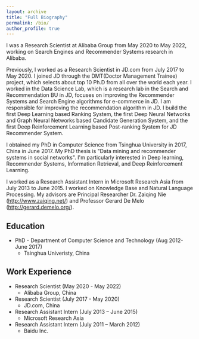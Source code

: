 ```yaml
---
layout: archive
title: "Full Biography"
permalink: /bio/
author_profile: true
---
```


I was a Research Scientist at Alibaba Group from May 2020 to May 2022, working on Search Engines and Recommender Systems research in Alibaba. 

Previously, I worked as a Research Scientist in JD.com from July 2017 to May 2020. I joined JD through the DMT(Doctor Management Trainee) project, which selects about top 10 Ph.D from all over the world each year. I worked in the Data Science Lab, which is a research lab in the Search and Recommendation BU in JD, focuses on improving the Recommender Systems and Search Engine algorithms for e-commerce in JD. I am responsible for improving the recommendation algorithm in JD. I build the first Deep Learning based Ranking System, the first Deep Neural Networks and Graph Neural Networks based Candidate Generation System, and the first Deep Reinforcement Learning based Post-ranking System for JD Recommender System.

I obtained my PhD in Computer Science from Tsinghua University in 2017, China in June 2017. My PhD thesis is "Data mining and recommender systems in social networks". I'm particularly interested in Deep learning, Recommender Systems, Information Retrieval, and Deep Reinforcement Learning.

I worked as a Research Assistant Intern in Microsoft Research Asia from July 2013 to June 2015. I worked on Knowledge Base and Natural Language Processing. My advisors are Principal Researcher Dr. Zaiqing Nie (http://www.zaiqing.net/) and Professor Gerard De Melo (http://gerard.demelo.org/).



## Education
* PhD - Department of Computer Science and Technology (Aug 2012- June 2017)
    * Tsinghua Univeristy, China

##  Work Experience

* Research Scientist (May 2020 - May 2022)
   * Alibaba Group, China
* Research Scientist (July 2017 - May 2020)
   * JD.com, China 
* Research Assistant Intern (July 2013 – June 2015)
   * Microsoft Research Asia
* Research Assistant Intern (July 2011 – March 2012)
   * Baidu Inc.




